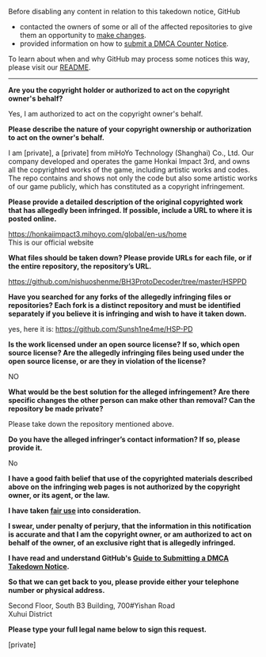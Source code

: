 Before disabling any content in relation to this takedown notice, GitHub
- contacted the owners of some or all of the affected repositories to give them an opportunity to [make changes](https://docs.github.com/en/github/site-policy/dmca-takedown-policy#a-how-does-this-actually-work).
- provided information on how to [submit a DMCA Counter Notice](https://docs.github.com/en/articles/guide-to-submitting-a-dmca-counter-notice).

To learn about when and why GitHub may process some notices this way, please visit our [README](https://github.com/github/dmca/blob/master/README.md).

---

**Are you the copyright holder or authorized to act on the copyright owner's behalf?**

Yes, I am authorized to act on the copyright owner's behalf.

**Please describe the nature of your copyright ownership or authorization to act on the owner's behalf.**

I am [private], a [private] from miHoYo Technology (Shanghai) Co., Ltd. Our company developed and operates the game Honkai Impact 3rd, and owns all the copyrighted works of the game, including artistic works and codes. The repo contains and shows not only the code but also some artistic works of our game publicly, which has constituted as a copyright infringement.

**Please provide a detailed description of the original copyrighted work that has allegedly been infringed. If possible, include a URL to where it is posted online.**

https://honkaiimpact3.mihoyo.com/global/en-us/home  
This is our official website

**What files should be taken down? Please provide URLs for each file, or if the entire repository, the repository’s URL.**

https://github.com/nishuoshenme/BH3ProtoDecoder/tree/master/HSPPD

**Have you searched for any forks of the allegedly infringing files or repositories? Each fork is a distinct repository and must be identified separately if you believe it is infringing and wish to have it taken down.**

yes, here it is: https://github.com/Sunsh1ne4me/HSP-PD

**Is the work licensed under an open source license? If so, which open source license? Are the allegedly infringing files being used under the open source license, or are they in violation of the license?**

NO

**What would be the best solution for the alleged infringement? Are there specific changes the other person can make other than removal? Can the repository be made private?**

Please take down the repository mentioned above.

**Do you have the alleged infringer’s contact information? If so, please provide it.**

No

**I have a good faith belief that use of the copyrighted materials described above on the infringing web pages is not authorized by the copyright owner, or its agent, or the law.**

**I have taken <a href="https://www.lumendatabase.org/topics/22">fair use</a> into consideration.**

**I swear, under penalty of perjury, that the information in this notification is accurate and that I am the copyright owner, or am authorized to act on behalf of the owner, of an exclusive right that is allegedly infringed.**

**I have read and understand GitHub's <a href="https://docs.github.com/articles/guide-to-submitting-a-dmca-takedown-notice/">Guide to Submitting a DMCA Takedown Notice</a>.**

**So that we can get back to you, please provide either your telephone number or physical address.**

Second Floor, South B3 Building, 700#Yishan Road  
Xuhui District  

**Please type your full legal name below to sign this request.**

[private]
